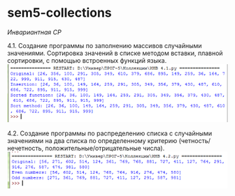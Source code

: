 # sem5-collections


*Инвариантная СР*

4.1. Создание программы по заполнению массивов случайными значениями. Сортировка значений в списке методом вставки, плавной сортировки, с помощью встроенных функций языка.
![](https://github.com/python-advance/sem5-collections-Kunica97/blob/master/4.1.png)

4.2. Создание программы по распределению списка с случайными значениями на два списка по определенному критерию (четность/нечетность, положительные/отрицательные числа).
![](https://github.com/python-advance/sem5-collections-Kunica97/blob/master/4.2.png)
